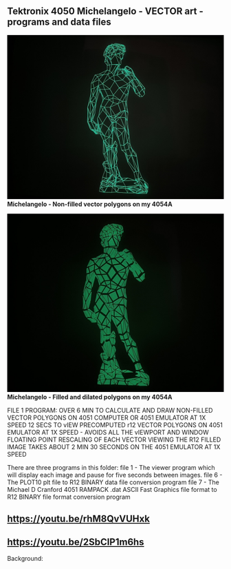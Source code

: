 Tektronix 4050 Michelangelo - VECTOR art - programs and data files
-------------
![Michelangelo vectors on my 4054A](./Michelangelo%20-%20vectors%204054A.png) 
**Michelangelo - Non-filled vector polygons on my 4054A**

![Michelangelo non-filled polygons on my 4054A](./Michelangelo%20-%20filled%20polygons%204054A.png)
**Michelangelo - Filled and dilated polygons on my 4054A**

FILE 1 PROGRAM:
OVER 6 MIN TO CALCULATE AND DRAW NON-FILLED VECTOR POLYGONS ON 4051 COMPUTER OR 4051 EMULATOR AT 1X SPEED
12 SECS TO vIEW PRECOMPUTED r12 VECTOR POLYGONS ON 4051 EMULATOR AT 1X SPEED - AVOIDS ALL THE vIEWPORT AND WINDOW FLOATING POINT RESCALING OF EACH VECTOR
VIEWING THE R12 FILLED IMAGE TAKES ABOUT 2 MIN 30 SECONDS ON THE 4051 EMULATOR AT 1X SPEED


There are three programs in this folder: file 1 - The viewer program which will display each image and pause for five seconds between images. file 6 - The PLOT10 plt file to R12 BINARY data file conversion program file 7 - The Michael D Cranford 4051 RAMPACK .dat ASCII Fast Graphics file format to R12 BINARY file format conversion program


https://youtu.be/rhM8QvVUHxk 
----

https://youtu.be/2SbCIP1m6hs
----
Background:
